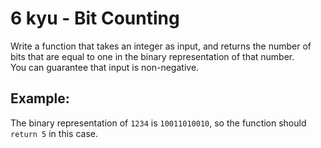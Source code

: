# 6 kyu - Bit Counting

Write a function that takes an integer as input,
and returns the number of bits that are equal to one in the binary representation of that number.  
You can guarantee that input is non-negative.

## Example:

The binary representation of `1234` is `10011010010`,
so the function should `return 5` in this case.
